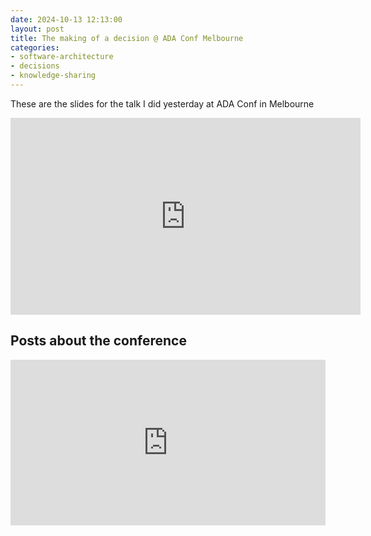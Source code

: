 ```yaml
---
date: 2024-10-13 12:13:00
layout: post
title: The making of a decision @ ADA Conf Melbourne
categories:
- software-architecture
- decisions
- knowledge-sharing
---
```


These are the slides for the talk I did yesterday at ADA Conf in Melbourne

<object data="https://www.roundcrisis.com/presentations/2024-11-ADAConf-the-making-of-a-decision_blog.pdf" width="600" height="600" type="application/pdf"></object>

<iframe width="560" height="315" src="https://www.youtube-nocookie.com/embed/Ie97Oe-t8Wk?si=Vnj_3Y8lioor5If6" title="The making of a Decision - Andrea Magnorsky" frameborder="0" allow="accelerometer; autoplay; clipboard-write; encrypted-media; gyroscope; picture-in-picture; web-share" referrerpolicy="strict-origin-when-cross-origin" allowfullscreen></iframe>

## Posts about the conference
<iframe src="https://www.linkedin.com/embed/feed/update/urn:li:share:7260562718967881728?collapsed=1" height="265" width="504" frameborder="0" allowfullscreen="" title="Embedded post"></iframe>